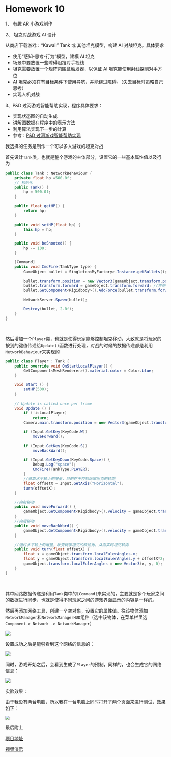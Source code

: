 # Homework 10

1、 有趣 AR 小游戏制作

2、 坦克对战游戏 AI 设计

从商店下载游戏：“Kawaii” Tank 或 其他坦克模型，构建 AI 对战坦克。具体要求

- 使用“感知-思考-行为”模型，建模 AI 坦克
- 场景中要放置一些障碍阻挡对手视线
- 坦克需要放置一个矩阵包围盒触发器，以保证 AI 坦克能使用射线探测对手方位
- AI 坦克必须在有目标条件下使用导航，并能绕过障碍。（失去目标时策略自己思考）
- 实现人机对战

3、P&D 过河游戏智能帮助实现，程序具体要求：

- 实现状态图的自动生成
- 讲解图数据在程序中的表示方法
- 利用算法实现下一步的计算
- 参考：[P&D 过河游戏智能帮助实现](https://blog.csdn.net/kiloveyousmile/article/details/71727667)

我选择的任务是制作一个可以多人游戏的坦克对战

首先设计`Tank`类，也就是整个游戏的主体部分，设置它的一些基本属性值以及行为

```c#
public class Tank : NetworkBehaviour {
    private float hp =500.0f;
    // 初始化
    public Tank() {
        hp = 500.0f;
    }

    public float getHP() {
        return hp;
    }

    public void setHP(float hp) {
        this.hp = hp;
    }

    public void beShooted() {
        hp -= 100;
    }

    [Command]
    public void CmdFire(TankType type) {
        GameObject bullet = Singleton<MyFactory>.Instance.getBullets(type);
        
        bullet.transform.position = new Vector3(gameObject.transform.position.x, 1.5f, gameObject.transform.position.z) + gameObject.transform.forward * 1.5f;
        bullet.transform.forward = gameObject.transform.forward; //方向
        bullet.GetComponent<Rigidbody>().AddForce(bullet.transform.forward * 20, ForceMode.Impulse);

        NetworkServer.Spawn(bullet);

        Destroy(bullet, 2.0f);
    }
}
```

<br/>

然后增加一个`Player`类，也就是使得玩家能够控制坦克移动，大致就是将玩家的按到的键值传递给`Update()`函数进行处理，对战的时候的数据传递都是利用`NetworkBehaviour`来实现的

```c#
public class Player : Tank {
    public override void OnStartLocalPlayer() {
        GetComponent<MeshRenderer>().material.color = Color.blue;
    }

    void Start () {
        setHP(500);
	}
	
	// Update is called once per frame
	void Update () {
        if (!isLocalPlayer)
            return;
        Camera.main.transform.position = new Vector3(gameObject.transform.position.x, 18, gameObject.transform.position.z);

        if (Input.GetKey(KeyCode.W))
            moveForward();

        if (Input.GetKey(KeyCode.S))
            moveBackWard();

        if (Input.GetKeyDown(KeyCode.Space)) {
            Debug.Log("space");
            CmdFire(TankType.PLAYER);
        }
        //获取水平轴上的增量，目的在于控制玩家坦克的转向
        float offsetX = Input.GetAxis("Horizontal");
        turn(offsetX);
    }

    //向前移动
    public void moveForward() {
        gameObject.GetComponent<Rigidbody>().velocity = gameObject.transform.forward * 25;
    }
    //向后移动
    public void moveBackWard() {
        gameObject.GetComponent<Rigidbody>().velocity = gameObject.transform.forward * -25;
    }

    //通过水平轴上的增量，改变玩家坦克的欧拉角，从而实现坦克转向
    public void turn(float offsetX) {
        float x = gameObject.transform.localEulerAngles.x;
        float y = gameObject.transform.localEulerAngles.y + offsetX*2;
        gameObject.transform.localEulerAngles = new Vector3(x, y, 0);
    }
}
```

<br/>

其中网路数据传递是利用`Tank`类中的`[Command]`来实现的，主要就是多个玩家之间的数据进行同步，也就是使得不同玩家之间的游戏界面显示的内容是一样的。

然后再添加网络工具，创建一个空对象，设置它的属性值。往该物体添加`NetworkManager`和`NetworkManagerHUD`组件（选中该物体，在菜单栏里选`Component-> Network -> NetworkManager`）

<img src="images\image1.png" style="zoom:100%" />

设置成功之后是能够看到这个网络的信息的：

<img src="images\image2.png" style="zoom:100%;" />

同时，游戏开始之后，会看到生成了`Player`的预制，同样的，也会生成它的网络信息：

<img src="images\image3.png" style="zoom:100%;" />



实验效果：

由于我没有两台电脑，所以我在一台电脑上同时打开了两个页面来进行测试，效果如下：

<img src="images\image4.png" style="zoom:80%;" />



最后附上

[项目地址](https://github.com/LSunQQ/3D-games/tree/homework10)

[视频演示](https://v.youku.com/v_show/id_XNDQ1NTUyNDE2OA==.html?spm=a2h3j.8428770.3416059.1)